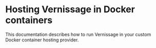 # Hosting Vernissage in Docker containers

This documentation describes how to run Vernissage in your custom Docker container hosting provider.
